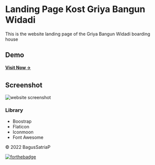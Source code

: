 # Landing Page Kost Griya Bangun Widadi
This is the website landing page of the Griya Bangun Widadi boarding house

## Demo
<a href="https://bagussp99.github.io/kostgbw/" target="_blank">**Visit Now** ✈️</a>

## Screenshot
![website screenshot](../Screenshot%202022-11-17.png)

### Library

- Boostrap
- Flaticon
- Iconmoon
- Font Awesome

© 2022 BagusSatriaP

[![forthebadge](https://forthebadge.com/images/badges/built-with-love.svg)](https://bagussp.my.id)

